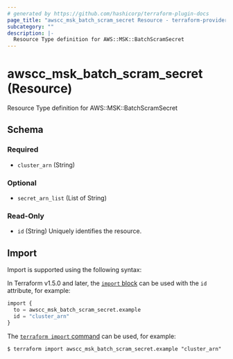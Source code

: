 ```yaml
---
# generated by https://github.com/hashicorp/terraform-plugin-docs
page_title: "awscc_msk_batch_scram_secret Resource - terraform-provider-awscc"
subcategory: ""
description: |-
  Resource Type definition for AWS::MSK::BatchScramSecret
---
```


# awscc_msk_batch_scram_secret (Resource)

Resource Type definition for AWS::MSK::BatchScramSecret



<!-- schema generated by tfplugindocs -->
## Schema

### Required

- `cluster_arn` (String)

### Optional

- `secret_arn_list` (List of String)

### Read-Only

- `id` (String) Uniquely identifies the resource.

## Import

Import is supported using the following syntax:

In Terraform v1.5.0 and later, the [`import` block](https://developer.hashicorp.com/terraform/language/import) can be used with the `id` attribute, for example:

```terraform
import {
  to = awscc_msk_batch_scram_secret.example
  id = "cluster_arn"
}
```

The [`terraform import` command](https://developer.hashicorp.com/terraform/cli/commands/import) can be used, for example:

```shell
$ terraform import awscc_msk_batch_scram_secret.example "cluster_arn"
```
